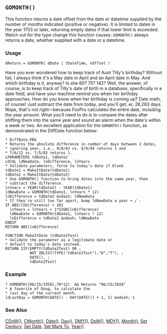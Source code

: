 ## `GOMONTH()`

This function returns a date offset from the date or datetime supplied by the number of months indicated (positive or negative). It is limited to dates in the year 1753 or later, returning empty dates if that lower limit is exceeded. Watch out for the type change this function causes: `GOMONTH()` always returns a date, whether supplied with a date or a datetime. 

### Usage

```foxpro
dReturn = GOMONTH( dDate | tDateTime, nOffset )
```

Have you ever wondered how to keep track of Aunt Tilly's birthday? Without fail, I always think it's a May date in April and an April date in May. And which birthday is it, anyway? Is she 60? 75? 142? Well, the answer, of course, is to keep track of Tilly's date of birth in a database, specifically in a date field, and have your machine remind you when her birthday approaches. How do you know when her birthday is coming up? Date math, of course! Just subtract the date from today, and you'll get, er, 26,263 days. Nope, that's not right&mdash;because FoxPro calculates the entire date, including the year amount. What you'll need to do is to compare the dates after shifting them into the same year and sound an alarm when the date's within a week or two. An excellent application for the `GOMONTH()` function, as demonstrated in the DiffDate function below:

```foxpro
* DiffDate.PRG
* Returns the absolute difference in number of days between 2 dates,
* ignoring year, i.e., 9/8/43 vs. 9/9/94 returns 1 and 
* 7/6/12 vs. 7/5/83 returns 1.
LPARAMETERS tdDate1, tdDate2
LOCAL ldNewDate, lnDifference, lnYears
* Validate parameters, force to today's date if blank
tdDate1 = MakeItDate(tdDate1)
tdDate2 = MakeItDate(tdDate2)
* Use GOMONTH() function to bring dates into the same year, then
* subtract the difference.
lnYears = YEAR(tdDate2) - YEAR(tdDate1)
ldNewDate = GOMONTH(tdDate1, lnYears * 12)
lnDifference = tdDate2 &ndash; ldNewDate
* If they're still too far apart, bump ldNewDate a year + / -
IF ABS(lnDifference) > 182
  lnYears = lnYears + 1*SIGN(lnDifference)
  ldNewDate = GOMONTH(tdDate1, lnYears * 12)
  lnDifference = tdDate2 &ndash; ldNewDate
ENDIF
RETURN ABS(lnDifference)
 
FUNCTION MakeItDate (tdDate2Test)
* Validate the parameter as a legitimate date or 
* default to today's date instead.
RETURN IIF(EMPTY(tdDate2Test) OR ;
           NOT INLIST(TYPE("tdDate2Test"),"D","T"), ;
           DATE(), ;
           tdDate2Test)
```
### Example

```foxpro
? GOMONTH({06/15/1958},70*12)  && Returns "06/15/2028"
* A favorite of Doug, to calculate the
* last day of the current month.
ldLastDay = GOMONTH(DATE() - DAY(DATE()) + 1, 1) &ndash; 1
```
### See Also

[CDoW()](s4g030.md), [CMonth()](s4g030.md), [Date()](s4g031.md), [Day()](s4g030.md), [DMY()](s4g032.md), [DoW()](s4g288.md), [MDY()](s4g032.md), [Month()](s4g030.md), [Set Century](s4g035.md), [Set Date](s4g035.md), [Set Mark To](s4g035.md), [Year()](s4g030.md)